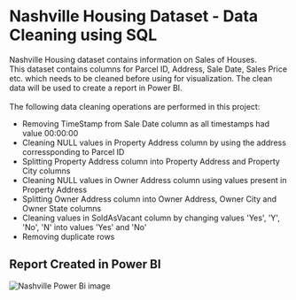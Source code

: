 <H1> Nashville Housing Dataset - Data Cleaning using SQL</H1>
Nashville Housing dataset contains information on Sales of Houses.  <Br>
This dataset contains columns for Parcel ID, Address, Sale Date, Sales Price etc. which needs to be cleaned before using for visualization.  The clean data will be used to create a report in Power BI. <Br> <Br>
The following data cleaning operations are performed in this project:
 <ul>
  <li>Removing TimeStamp from Sale Date column as all timestamps had value 00:00:00 </li>
  <li>Cleaning NULL values in Property Address column by using the address corressponding to Parcel ID</li>
  <li>Splitting Property Address column into Property Address and Property City columns </li>
  <li>Cleaning NULL values in Owner Address column using values present in Property Address </li>
  <li>Splitting Owner Address column into Owner Address, Owner City and Owner State columns </li>
  <li>Cleaning values in SoldAsVacant column by changing values 'Yes', 'Y', 'No', 'N' into values 'Yes' and 'No'</li>
   <li>Removing duplicate rows</li>
</ul> 
<H2>Report Created in Power BI</H2>

![Nashville Power Bi image](https://github.com/SaVignesh/Data-Analysis-Projects/assets/47379614/09c52e5e-5f62-40fe-b373-9d9298233bb3)
